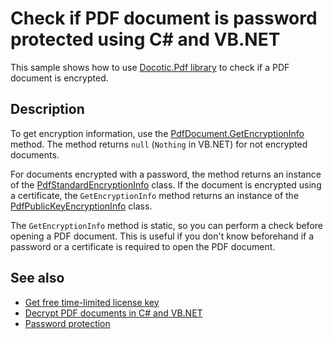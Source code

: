 # Check if PDF document is password protected using C# and VB.NET

This sample shows how to use [Docotic.Pdf library](https://bitmiracle.com/pdf-library/) to check if a PDF document is encrypted.

## Description

To get encryption information, use the [PdfDocument.GetEncryptionInfo](https://api.docotic.com/pdfdocument-getencryptioninfo) method. The method returns `null` (`Nothing` in VB.NET) for not encrypted documents. 

For documents encrypted with a password, the method returns an instance of the [PdfStandardEncryptionInfo](https://api.docotic.com/pdfstandardencryptioninfo) class. If the document is encrypted using a certificate, the `GetEncryptionInfo` method returns an instance of the [PdfPublicKeyEncryptionInfo](https://api.docotic.com/pdfpublickeyencryptioninfo) class.

The `GetEncryptionInfo` method is static, so you can perform a check before opening a PDF document. This is useful if you don't know beforehand if a password or a certificate is required to open the PDF document.

## See also
* [Get free time-limited license key](https://bitmiracle.com/pdf-library/download)
* [Decrypt PDF documents in C# and VB.NET](https://bitmiracle.com/pdf-library/passwords/decrypt)
* [Password protection](https://bitmiracle.com/pdf-library/edit/#passwords)
